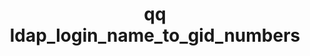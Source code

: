 ---
category: ldap
command: ldap_login_name_to_gid_numbers
keywords: qq, qq_cli, ldap_login_name_to_gid_numbers
optional_options: []
permalink: /qq-cli-command-guide/ldap/ldap_login_name_to_gid_numbers.html
positional_options: []
sidebar: qq_cli_command_reference_sidebar
summary: This section explains how to use the <code>qq ldap_login_name_to_gid_numbers</code>
  command.
synopsis: Query the LDAP server for the gid numbers for all the groups of which the
  given login name is a member. This returns a vector of results in the case that
  the given login name maps to multiple uid numbers.
title: qq ldap_login_name_to_gid_numbers
usage: qq ldap_login_name_to_gid_numbers [-h] --login-name LOGIN_NAME

---